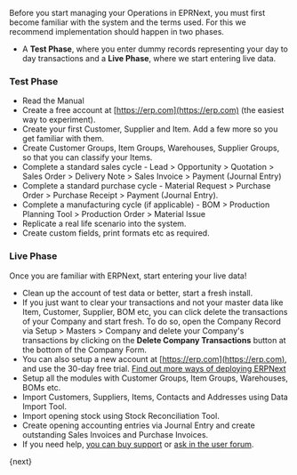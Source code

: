 Before you start managing your Operations in EPRNext, you must first become
familiar with the system and the terms used. For this we recommend
implementation should happen in two phases.

  * A **Test Phase**, where you enter dummy records representing your day to day transactions and a **Live Phase**, where we start entering live data.

### Test Phase

  * Read the Manual
  * Create a free account at [https://erp.com](https://erp.com) (the easiest way to experiment).
  * Create your first Customer, Supplier and Item. Add a few more so you get familiar with them.
  * Create Customer Groups, Item Groups, Warehouses, Supplier Groups, so that you can classify your Items.
  * Complete a standard sales cycle - Lead > Opportunity > Quotation > Sales Order > Delivery Note > Sales Invoice > Payment (Journal Entry)
  * Complete a standard purchase cycle - Material Request > Purchase Order > Purchase Receipt > Payment (Journal Entry).
  * Complete a manufacturing cycle (if applicable) - BOM > Production Planning Tool > Production Order > Material Issue
  * Replicate a real life scenario into the system.
  * Create custom fields, print formats etc as required.

### Live Phase

Once you are familiar with ERPNext, start entering your live data!

  * Clean up the account of test data or better, start a fresh install.
  * If you just want to clear your transactions and not your master data like Item, Customer, Supplier, BOM etc, you can click delete the transactions of your Company and start fresh. To do so, open the Company Record via Setup > Masters > Company and delete your Company's transactions by clicking on the **Delete Company Transactions** button at the bottom of the Company Form.
  * You can also setup a new account at [https://erp.com](https://erp.com), and use the 30-day free trial. [Find out more ways of deploying ERPNext](/introduction/getting-started-with-erp)
  * Setup all the modules with Customer Groups, Item Groups, Warehouses, BOMs etc.
  * Import Customers, Suppliers, Items, Contacts and Addresses using Data Import Tool.
  * Import opening stock using Stock Reconciliation Tool.
  * Create opening accounting entries via Journal Entry and create outstanding Sales Invoices and Purchase Invoices.
  * If you need help, [you can buy support](https://erp.com/pricing) or [ask in the user forum](https://discuss.erp.com).

{next}
